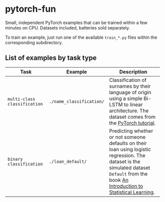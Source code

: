 # pytorch-fun

Small, independent PyTorch examples that can be trained within a few minutes on CPU.
Datasets included, batteries sold separately.

To train an example, just run one of the available `train_*.py` files within the corresponding subdirectory.

## List of examples by task type

| Task | Example | Description |
|------|--------------|-------------|
| `multi-class classification` | `./name_classification/` | Classification of surnames by their language of origin using a simple Bi-LSTM to linear architecture. The dataset comes from the [PyTorch tutorial](https://pytorch.org/tutorials/intermediate/char_rnn_classification_tutorial.html). |
| `binary classification` | `./loan_default/` | Predicting whether or not someone defaults on their loan using logistic regression. The dataset is the simulated dataset `Default` from the book [An Introduction to Statistical Learning](http://www-bcf.usc.edu/~gareth/ISL/index.html). |
